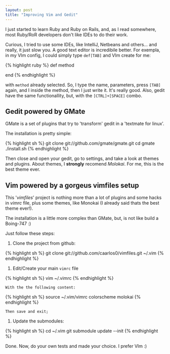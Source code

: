 ```yaml
---
layout: post
title: "Improving Vim and Gedit"
---
```


I just started to learn Ruby and Ruby on Rails, and, as I read somewhere, most Ruby/RoR developers don't like IDEs to do their work.

Curious, I tried to use some IDEs, like IntelliJ, Netbeans and others... and really, it just slow you.
A good text editor is incredibile better. For exempla, in my VIm config, I could simply type `def[TAB]` and VIm create for me:

{% highlight ruby %}
def method

end
{% endhighlight %}

with `method` already selected. So, I type the name, parameters, press `[TAB]` again, and I inside the method, then I just write it. It's really good. Also, gedit have the same functionallity, but, with the `[CTRL]+[SPACE]` combo.

## Gedit powered by GMate

GMate is a set of plugins that try to 'transform' gedit in a 'textmate for linux'.

The installation is pretty simple:

{% highlight sh %}
git clone git://github.com/gmate/gmate.git
cd gmate
./install.sh
{% endhighlight %}

Then close and open your gedit, go to settings, and take a look at themes and plugins. About themes, I **strongly** recomend *Molokai*. For me, this is the best theme ever.


## Vim powered by a gorgeus vimfiles setup

This '*vimfiles*' project is nothing more than a lot of plugins and some hacks in *vimrc* file, plus some themes, like Monokai (I already said thats the best theme ever!).

The installation is a little more complex than GMate, but, is not like build a Boing-747 :)

Just follow these steps:

1. Clone the project from github:

{% highlight sh %}
git clone git://github.com/caarlos0/vimfiles.git ~/.vim
{% endhighlight %}

1. Edit/Create your main `vimrc` file

{% highlight sh %}
vim ~/.vimrc
{% endhighlight %}

	With the the following content:

{% highlight sh %}
source ~/.vim/vimrc
colorscheme molokai
{% endhighlight %}

	Then save and exit;

1. Update the submodules:

{% highlight sh %}
cd ~/.vim
git submodule update --init
{% endhighlight %}

Done. Now, do your own tests and made your choice. I prefer VIm :)
